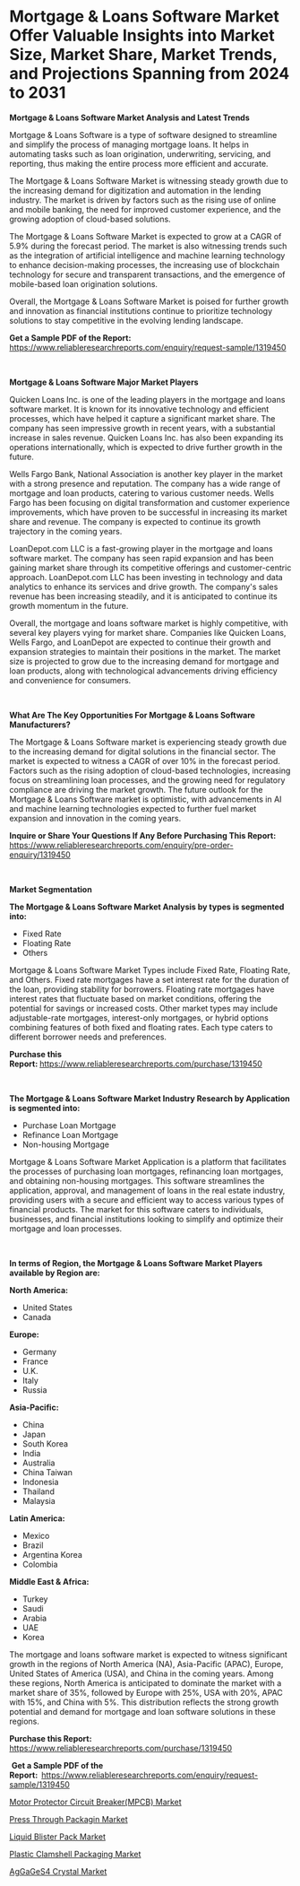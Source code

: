 <p><h1>Mortgage & Loans Software Market Offer Valuable Insights into Market Size, Market Share, Market Trends, and Projections Spanning from 2024 to 2031</h1></p><p><strong>Mortgage & Loans Software Market Analysis and Latest Trends</strong></p>
<p><p>Mortgage & Loans Software is a type of software designed to streamline and simplify the process of managing mortgage loans. It helps in automating tasks such as loan origination, underwriting, servicing, and reporting, thus making the entire process more efficient and accurate.</p><p>The Mortgage & Loans Software Market is witnessing steady growth due to the increasing demand for digitization and automation in the lending industry. The market is driven by factors such as the rising use of online and mobile banking, the need for improved customer experience, and the growing adoption of cloud-based solutions.</p><p>The Mortgage & Loans Software Market is expected to grow at a CAGR of 5.9% during the forecast period. The market is also witnessing trends such as the integration of artificial intelligence and machine learning technology to enhance decision-making processes, the increasing use of blockchain technology for secure and transparent transactions, and the emergence of mobile-based loan origination solutions.</p><p>Overall, the Mortgage & Loans Software Market is poised for further growth and innovation as financial institutions continue to prioritize technology solutions to stay competitive in the evolving lending landscape.</p></p>
<p><strong>Get a Sample PDF of the Report:&nbsp;</strong> <a href="https://www.reliableresearchreports.com/enquiry/request-sample/1319450">https://www.reliableresearchreports.com/enquiry/request-sample/1319450</a></p>
<p>&nbsp;</p>
<p><strong>Mortgage & Loans Software Major Market Players</strong></p>
<p><p>Quicken Loans Inc. is one of the leading players in the mortgage and loans software market. It is known for its innovative technology and efficient processes, which have helped it capture a significant market share. The company has seen impressive growth in recent years, with a substantial increase in sales revenue. Quicken Loans Inc. has also been expanding its operations internationally, which is expected to drive further growth in the future.</p><p>Wells Fargo Bank, National Association is another key player in the market with a strong presence and reputation. The company has a wide range of mortgage and loan products, catering to various customer needs. Wells Fargo has been focusing on digital transformation and customer experience improvements, which have proven to be successful in increasing its market share and revenue. The company is expected to continue its growth trajectory in the coming years.</p><p>LoanDepot.com LLC is a fast-growing player in the mortgage and loans software market. The company has seen rapid expansion and has been gaining market share through its competitive offerings and customer-centric approach. LoanDepot.com LLC has been investing in technology and data analytics to enhance its services and drive growth. The company's sales revenue has been increasing steadily, and it is anticipated to continue its growth momentum in the future.</p><p>Overall, the mortgage and loans software market is highly competitive, with several key players vying for market share. Companies like Quicken Loans, Wells Fargo, and LoanDepot are expected to continue their growth and expansion strategies to maintain their positions in the market. The market size is projected to grow due to the increasing demand for mortgage and loan products, along with technological advancements driving efficiency and convenience for consumers.</p></p>
<p>&nbsp;</p>
<p><strong>What Are The Key Opportunities For Mortgage & Loans Software Manufacturers?</strong></p>
<p><p>The Mortgage & Loans Software market is experiencing steady growth due to the increasing demand for digital solutions in the financial sector. The market is expected to witness a CAGR of over 10% in the forecast period. Factors such as the rising adoption of cloud-based technologies, increasing focus on streamlining loan processes, and the growing need for regulatory compliance are driving the market growth. The future outlook for the Mortgage & Loans Software market is optimistic, with advancements in AI and machine learning technologies expected to further fuel market expansion and innovation in the coming years.</p></p>
<p><strong>Inquire or Share Your Questions If Any Before Purchasing This Report:</strong> <a href="https://www.reliableresearchreports.com/enquiry/pre-order-enquiry/1319450">https://www.reliableresearchreports.com/enquiry/pre-order-enquiry/1319450</a></p>
<p>&nbsp;</p>
<p><strong>Market Segmentation</strong></p>
<p><strong>The Mortgage & Loans Software Market Analysis by types is segmented into:</strong></p>
<p><ul><li>Fixed Rate</li><li>Floating Rate</li><li>Others</li></ul></p>
<p><p>Mortgage & Loans Software Market Types include Fixed Rate, Floating Rate, and Others. Fixed rate mortgages have a set interest rate for the duration of the loan, providing stability for borrowers. Floating rate mortgages have interest rates that fluctuate based on market conditions, offering the potential for savings or increased costs. Other market types may include adjustable-rate mortgages, interest-only mortgages, or hybrid options combining features of both fixed and floating rates. Each type caters to different borrower needs and preferences.</p></p>
<p><strong>Purchase this Report:&nbsp;</strong><a href="https://www.reliableresearchreports.com/purchase/1319450">https://www.reliableresearchreports.com/purchase/1319450</a></p>
<p>&nbsp;</p>
<p><strong>The Mortgage & Loans Software Market Industry Research by Application is segmented into:</strong></p>
<p><ul><li>Purchase Loan Mortgage</li><li>Refinance Loan Mortgage</li><li>Non-housing Mortgage</li></ul></p>
<p><p>Mortgage & Loans Software Market Application is a platform that facilitates the processes of purchasing loan mortgages, refinancing loan mortgages, and obtaining non-housing mortgages. This software streamlines the application, approval, and management of loans in the real estate industry, providing users with a secure and efficient way to access various types of financial products. The market for this software caters to individuals, businesses, and financial institutions looking to simplify and optimize their mortgage and loan processes.</p></p>
<p>&nbsp;</p>
<p><strong>In terms of Region, the Mortgage & Loans Software Market Players available by Region are:</strong></p>
<p>
    <p> <strong> North America: </strong>
        <ul>
            <li>United States</li>
            <li>Canada</li>
        </ul>
        </p> 
    <p> <strong> Europe: </strong>
        <ul>
            <li>Germany</li>
            <li>France</li>
            <li>U.K.</li>
            <li>Italy</li>
            <li>Russia</li>
        </ul>
        </p> 
    <p> <strong> Asia-Pacific: </strong>
        <ul>
            <li>China</li>
            <li>Japan</li>
            <li>South Korea</li>
            <li>India</li>
            <li>Australia</li>
            <li>China Taiwan</li>
            <li>Indonesia</li>
            <li>Thailand</li>
            <li>Malaysia</li>
        </ul>
        </p> 
    <p> <strong> Latin America: </strong>
        <ul>
            <li>Mexico</li>
            <li>Brazil</li>
            <li>Argentina Korea</li>
            <li>Colombia</li>
        </ul>
        </p> 
    <p> <strong> Middle East & Africa: </strong>
        <ul>
            <li>Turkey</li>
            <li>Saudi</li>
            <li>Arabia</li>
            <li>UAE</li>
            <li>Korea</li>
        </ul>
    </p>
    </p>
<p><p>The mortgage and loans software market is expected to witness significant growth in the regions of North America (NA), Asia-Pacific (APAC), Europe, United States of America (USA), and China in the coming years. Among these regions, North America is anticipated to dominate the market with a market share of 35%, followed by Europe with 25%, USA with 20%, APAC with 15%, and China with 5%. This distribution reflects the strong growth potential and demand for mortgage and loan software solutions in these regions.</p></p>
<p><strong>Purchase this Report: </strong><a href="https://www.reliableresearchreports.com/purchase/1319450">https://www.reliableresearchreports.com/purchase/1319450</a></p>
<p>&nbsp;<strong>Get a Sample PDF of the Report:&nbsp;&nbsp;</strong><a href="https://www.reliableresearchreports.com/enquiry/request-sample/1319450">https://www.reliableresearchreports.com/enquiry/request-sample/1319450</a></p>
<p><strong></strong></p>
<p><p><a href="https://view.publitas.com/reportprime-1/global-motor-protector-circuit-breaker-mpcb-market-by-types-applications-and-major-players-with-regional-growth-rate-analysis-and-development-situation-from-2024-to-2031/">Motor Protector Circuit Breaker(MPCB) Market</a></p><p><a href="https://crocus-run-b5a.notion.site/Press-Through-Packagin-Market-Provides-Detailed-Segmentation-of-this-Market-based-on-Type-Applicati-9c0bce1626d7425581e5dd2f173ee8c4">Press Through Packagin Market</a></p><p><a href="https://metal-farmhouse-e95.notion.site/Liquid-Blister-Pack-Market-Size-Share-Trends-Analysis-Report-By-Material-By-Type-By-End-user-B-b757f60a6ef1427b837cdee63adf43a8">Liquid Blister Pack Market</a></p><p><a href="https://gratis-rainforest-2ca.notion.site/Plastic-Clamshell-Packaging-Market-Research-Report-Forecasted-for-Period-from-2024-2031-by-Market-c431522cc2ac4ec9ac0d0d3782b04f70">Plastic Clamshell Packaging Market</a></p><p><a href="https://view.publitas.com/reportprime-1/insights-into-aggages4-crystal-market-size-analysing-market-share-trends-and-growth-from-2024-to-2031/">AgGaGeS4 Crystal Market</a></p></p>